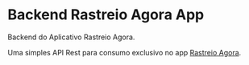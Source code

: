 # Backend Rastreio Agora App
Backend do Aplicativo Rastreio Agora.

Uma simples API Rest para consumo exclusivo no app [Rastreio Agora](https://github.com/Lucas0liveir/Rastreio-Agora).


